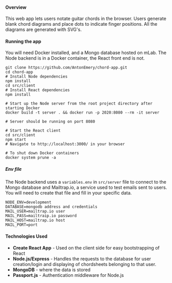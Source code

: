 #### Overview
This web app lets users notate guitar chords in the browser. Users generate blank chord diagrams and place dots to indicate finger positions. All the diagrams are generated with SVG's.

#### Running the app
You will need Docker installed, and a Mongo database hosted on mLab.
The Node backend is in a Docker container, the React front end is not.
````
git clone https://github.com/AntonEmery/chord-app.git
cd chord-app
# Install Node dependencies
npm install
cd src/client
# Install React dependencies
npm install

# Start up the Node server from the root project directory after starting Docker
docker build -t server . && docker run -p 2020:8080 --rm -it server

# Server should be running on port 8080

# Start the React client
cd src/client
npm start
# Navigate to http://localhost:3000/ in your browser

# To shut down Docker containers
docker system prune -a
````
##### Env file
The Node backend uses a `variables.env` in `src/server` file to connect to the Mongo database and Mailtrap.io, a service used to test emails sent to users.  You will need to create that file and fill in your specific data.
````
NODE_ENV=development
DATABASE=mongodb address and credentials
MAIL_USER=mailtrap.io user
MAIL_PASS=mailtraip.io password
MAIL_HOST=mailtrap.io host
MAIL_PORT=port
````

#### Technologies Used
  - **Create React App** - Used on the client side for easy bootstrapping of React
  - **Node.js/Express** - Handles the requests to the database for user creation/login and displaying of chordsheets belonging to that user.
  - **MongoDB** - where the data is stored
  - **Passport.js** - Authentication middleware for Node.js


